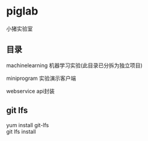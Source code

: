 # piglab
小猪实验室

## 目录
machinelearning  机器学习实验(此目录已分拆为独立项目)

miniprogram      实验演示客户端

webservice       api封装


## git lfs
yum install git-lfs  
git lfs install
